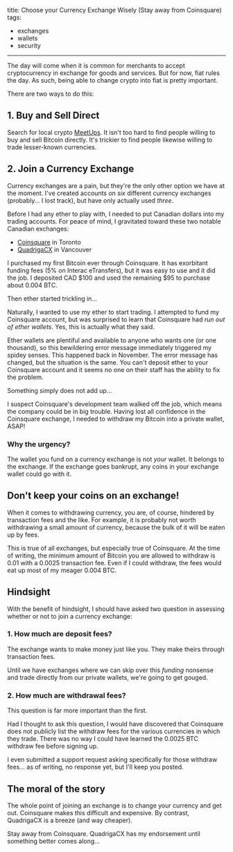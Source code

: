 title: Choose your Currency Exchange Wisely (Stay away from Coinsquare)
tags:
- exchanges
- wallets
- security
---

The day will come when it is common for merchants to accept cryptocurrency in exchange for goods and services. But for now, fiat rules the day. As such, being able to change crypto into fiat is pretty important.

There are two ways to do this:

## 1. Buy and Sell Direct

Search for local crypto [MeetUps](https://www.meetup.com/). It isn't too hard to find people willing to buy and sell Bitcoin directly. It's trickier to find people likewise willing to trade lesser-known currencies.

## 2. Join a Currency Exchange

Currency exchanges are a pain, but they're the only other option we have at the moment. I've created accounts on _six_ different currency exchanges (probably... I lost track), but have only actually used _three_.

Before I had any ether to play with, I needed to put Canadian dollars into my trading accounts. For peace of mind, I gravitated toward these two notable Canadian exchanges:

- [Coinsquare](https://coinsquare.io) in Toronto
- [QuadrigaCX](https://quadrigacx.com) in Vancouver

I purchased my first Bitcoin ever through Coinsquare. It has exorbitant funding fees (5% on Interac eTransfers), but it was easy to use and it did the job. I deposited CAD $100 and used the remaining $95 to purchase about 0.004 BTC. 

Then ether started trickling in...

Naturally, I wanted to use my ether to start trading. I attempted to fund my Coinsquare account, but was surprised to learn that Coinsquare had _run out of ether wallets_. Yes, this is actually what they said.

Ether wallets are plentiful and available to anyone who wants one (or one thousand), so this bewildering error message immediately triggered my spidey senses. This happened back in November. The error message has changed, but the situation is the same. You can't deposit ether to your Coinsquare account and it seems no one on their staff has the ability to fix the problem.

Something simply does not add up...

I suspect Coinsquare's development team walked off the job, which means the company could be in big trouble. Having lost all confidence in the Coinsquare exchange, I needed to withdraw my Bitcoin into a private wallet, ASAP!

### Why the urgency?

The wallet you fund on a currency exchange is not _your_ wallet. It belongs to the exchange. If the exchange goes bankrupt, any coins in your exchange wallet could go with it.

## Don't keep your coins on an exchange!

When it comes to withdrawing currency, you are, of course, hindered by transaction fees and the like. For example, it is probably not worth withdrawing a small amount of currency, because the bulk of it will be eaten up by fees.

This is true of all exchanges, but especially true of Coinsquare. At the time of writing, the minimum amount of Bitcoin you are allowed to withdraw is 0.01 with a 0.0025 transaction fee. Even if I could withdraw, the fees would eat up most of my meager 0.004 BTC.

## Hindsight

With the benefit of hindsight, I should have asked two question in assessing whether or not to join a currency exchange:

### 1. How much are deposit fees?

The exchange wants to make money just like you. They make theirs through transaction fees.

Until we have exchanges where we can skip over this _funding_ nonsense and trade directly from our private wallets, we're going to get gouged.

### 2. How much are withdrawal fees?

This question is far more important than the first.

Had I thought to ask this question, I would have discovered that Coinsquare does not publicly list the withdraw fees for the various currencies in which they trade. There was no way I could have learned the 0.0025 BTC withdraw fee before signing up.

I even submitted a support request asking specifically for those withdraw fees... as of writing, no response yet, but I'll keep you posted.

## The moral of the story

The whole point of joining an exchange is to change your currency and get out. Coinsquare makes this difficult and expensive. By contrast, QuadrigaCX is a breeze (and way cheaper).

Stay away from Coinsquare. QuadrigaCX has my endorsement until something better comes along...

